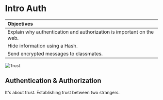 # Intro Auth

| Objectives |
| :--- |
| Explain why authentication and authorization is important on the web. |
| Hide information using a Hash. |
| Send encrypted messages to classmates. |

<img src="http://33.media.tumblr.com/0f97d9c51b55f94e996a4a91b2556692/tumblr_netd6eCmY51qzgltlo1_500.gif" title="Trust">

## Authentication & Authorization

It's about trust. Establishing trust between two strangers.
